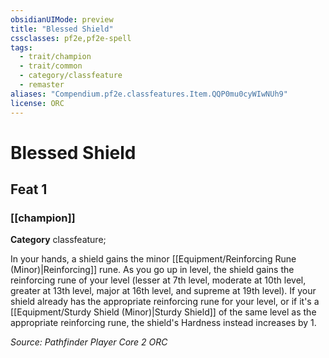 ```yaml
---
obsidianUIMode: preview
title: "Blessed Shield"
cssclasses: pf2e,pf2e-spell
tags:
  - trait/champion
  - trait/common
  - category/classfeature
  - remaster
aliases: "Compendium.pf2e.classfeatures.Item.QQP0mu0cyWIwNUh9"
license: ORC
---
```

# Blessed Shield
## Feat 1
### [[champion]]

**Category** classfeature; 




In your hands, a shield gains the minor [[Equipment/Reinforcing Rune (Minor)|Reinforcing]] rune. As you go up in level, the shield gains the reinforcing rune of your level (lesser at 7th level, moderate at 10th level, greater at 13th level, major at 16th level, and supreme at 19th level). If your shield already has the appropriate reinforcing rune for your level, or if it's a [[Equipment/Sturdy Shield (Minor)|Sturdy Shield]] of the same level as the appropriate reinforcing rune, the shield's Hardness instead increases by 1.

*Source: Pathfinder Player Core 2*
*ORC*